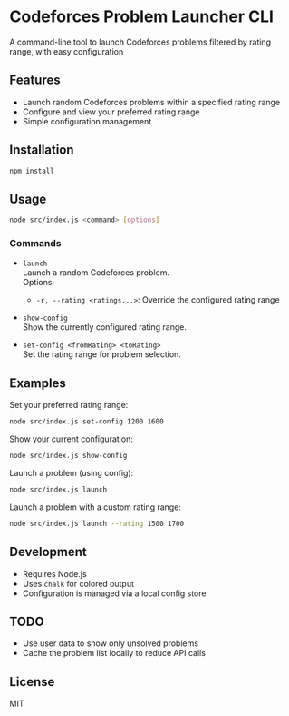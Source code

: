 # Codeforces Problem Launcher CLI

A command-line tool to launch Codeforces problems filtered by rating range, with easy configuration

## Features

- Launch random Codeforces problems within a specified rating range
- Configure and view your preferred rating range
- Simple configuration management

## Installation

```bash
npm install
```

## Usage

```bash
node src/index.js <command> [options]
```

### Commands

- `launch`  
  Launch a random Codeforces problem.  
  Options:
    - `-r, --rating <ratings...>`: Override the configured rating range

- `show-config`  
  Show the currently configured rating range.

- `set-config <fromRating> <toRating>`  
  Set the rating range for problem selection.

## Examples

Set your preferred rating range:
```bash
node src/index.js set-config 1200 1600
```

Show your current configuration:
```bash
node src/index.js show-config
```

Launch a problem (using config):
```bash
node src/index.js launch
```

Launch a problem with a custom rating range:
```bash
node src/index.js launch --rating 1500 1700
```

## Development

- Requires Node.js
- Uses `chalk` for colored output
- Configuration is managed via a local config store

## TODO

- Use user data to show only unsolved problems
- Cache the problem list locally to reduce API calls

## License

MIT